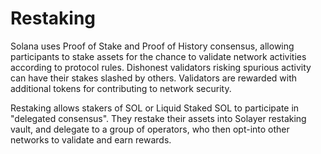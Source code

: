 # Restaking&#x20;

Solana uses Proof of Stake and Proof of History consensus, allowing participants to stake assets for the chance to validate network activities according to protocol rules. Dishonest validators risking spurious activity can have their stakes slashed by others. Validators are rewarded with additional tokens for contributing to network security.

Restaking allows stakers of SOL or Liquid Staked SOL to participate in "delegated consensus". They restake their assets into Solayer restaking vault, and delegate to a group of operators, who then opt-into other networks to validate and earn rewards.&#x20;
